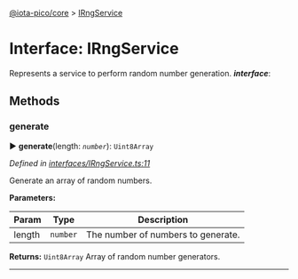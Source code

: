 [@iota-pico/core](../README.md) > [IRngService](../interfaces/irngservice.md)



# Interface: IRngService


Represents a service to perform random number generation.
*__interface__*: 



## Methods
<a id="generate"></a>

###  generate

► **generate**(length: *`number`*): `Uint8Array`



*Defined in [interfaces/IRngService.ts:11](https://github.com/iotaeco/iota-pico-core/blob/d1dc07c/src/interfaces/IRngService.ts#L11)*



Generate an array of random numbers.


**Parameters:**

| Param | Type | Description |
| ------ | ------ | ------ |
| length | `number`   |  The number of numbers to generate. |





**Returns:** `Uint8Array`
Array of random number generators.






___


